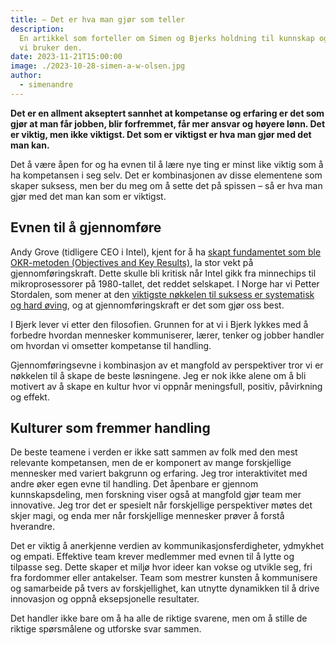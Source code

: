 ```yaml
---
title: – Det er hva man gjør som teller
description:
  En artikkel som forteller om Simen og Bjerks holdning til kunnskap og hvordan
  vi bruker den.
date: 2023-11-21T15:00:00
image: ./2023-10-28-simen-a-w-olsen.jpg
author:
  - simenandre
---
```


**Det er en allment akseptert sannhet at kompetanse og erfaring er det som gjør
at man får jobben, blir forfremmet, får mer ansvar og høyere lønn. Det er
viktig, men ikke viktigst. Det som er viktigst er hva man gjør med det man
kan.**

Det å være åpen for og ha evnen til å lære nye ting er minst like viktig som å
ha kompetansen i seg selv. Det er kombinasjonen av disse elementene som skaper
suksess, men ber du meg om å sette det på spissen – så er hva man gjør med det
man kan som er viktigst.

## Evnen til å gjennomføre

Andy Grove (tidligere CEO i Intel), kjent for å ha [skapt fundamentet som ble
OKR-metoden (Objectives and Key Results)][andy-about-okr], la stor vekt på
gjennomføringskraft. Dette skulle bli kritisk når Intel gikk fra minnechips til
mikroprosessorer på 1980-tallet, det reddet selskapet. I Norge har vi Petter
Stordalen, som mener at den [viktigste nøkkelen til suksess er systematisk og
hard øving][petter-podcast], og at gjennomføringskraft er det som gjør oss best.

[andy-about-okr]: https://www.youtube.com/watch?v=1ht_1VAF6ik
[petter-podcast]:
  https://open.spotify.com/episode/2fqNNyRhPYDFduRV8vTS6y?si=970f5688cd314ddc

I Bjerk lever vi etter den filosofien. Grunnen for at vi i Bjerk lykkes med å
forbedre hvordan mennesker kommuniserer, lærer, tenker og jobber handler om
hvordan vi omsetter kompetanse til handling.

Gjennomføringsevne i kombinasjon av et mangfold av perspektiver tror vi er
nøkkelen til å skape de beste løsningene. Jeg er nok ikke alene om å bli
motivert av å skape en kultur hvor vi oppnår meningsfull, positiv, påvirkning og
effekt.

## Kulturer som fremmer handling

De beste teamene i verden er ikke satt sammen av folk med den mest relevante
kompetansen, men de er komponert av mange forskjellige mennesker med variert
bakgrunn og erfaring. Jeg tror interaktivitet med andre øker egen evne til
handling. Det åpenbare er gjennom kunnskapsdeling, men forskning viser også at
mangfold gjør team mer innovative. Jeg tror det er spesielt når forskjellige
perspektiver møtes det skjer magi, og enda mer når forskjellige mennesker prøver
å forstå hverandre.

Det er viktig å anerkjenne verdien av kommunikasjonsferdigheter, ydmykhet og
empati. Effektive team krever medlemmer med evnen til å lytte og tilpasse seg.
Dette skaper et miljø hvor ideer kan vokse og utvikle seg, fri fra fordommer
eller antakelser. Team som mestrer kunsten å kommunisere og samarbeide på tvers
av forskjellighet, kan utnytte dynamikken til å drive innovasjon og oppnå
eksepsjonelle resultater.

Det handler ikke bare om å ha alle de riktige svarene, men om å stille de
riktige spørsmålene og utforske svar sammen.

<!--Som leder føler jeg et ansvar for å lage et [miljø der idéer
skapes][der-ideer-skapes], hvor mennesker vokser sammen.

Simon Sinek, forfatter og foredragsholder inne ledelse, har et sitat som jeg
tenker mye på «If your actions inspire others to dream more, learn more, do more
and become more, you are a leader.».

[der-ideer-skapes]:
  https://www.linkedin.com/pulse/der-id%25C3%25A9er-skapes-simen-a-w-olsen/
-->